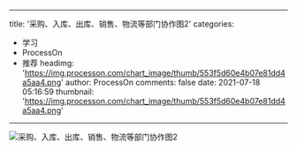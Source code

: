 
---
title: '采购、入库、出库、销售、物流等部门协作图2'
categories: 
 - 学习
 - ProcessOn
 - 推荐
headimg: 'https://img.processon.com/chart_image/thumb/553f5d60e4b07e81dd4a5aa4.png'
author: ProcessOn
comments: false
date: 2021-07-18 05:16:59
thumbnail: 'https://img.processon.com/chart_image/thumb/553f5d60e4b07e81dd4a5aa4.png'
---

<div>   
<img class="thumb" alt="采购、入库、出库、销售、物流等部门协作图2" src="https://img.processon.com/chart_image/thumb/553f5d60e4b07e81dd4a5aa4.png" referrerpolicy="no-referrer">
<p></p>  
</div>
            